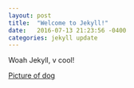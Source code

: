 ```yaml
---
layout: post
title:  "Welcome to Jekyll!"
date:   2016-07-13 21:23:56 -0400
categories: jekyll update
---
```


Woah Jekyll, v cool!

[Picture of dog][jekyll-dog]


[jekyll-dog]: http://www.cutestpaw.com/wp-content/uploads/2013/11/s-doge-so-wow-such-amaze-to-be-here.jpg
